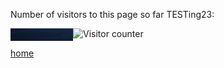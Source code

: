 

<p>Number of visitors to this page so far TESTing23:</p>

<img alt="Visitor counter" src="counter.php" />
<img align="left" src= "./canvas.png" width="100" height="20">

[home](./)
